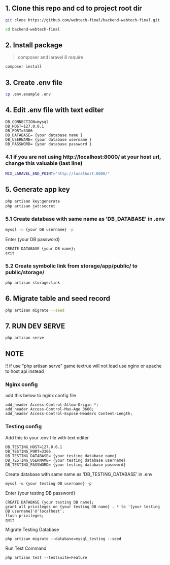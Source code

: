 ## 1. Clone this repo and cd to project root dir

```bash
git clone https://github.com/webtech-final/backend-webtech-final.git
```

```bash
cd backend-webtech-final
```

## 2. Install package

> composer and laravel 8 require

```bash
composer install
```

## 3. Create .env file

```bash
cp .env.example .env
```

## 4. Edit .env file with text editer

```
DB_CONNECTION=mysql
DB_HOST=127.0.0.1
DB_PORT=3306
DB_DATABASE= {your database name }
DB_USERNAME= {your database username }
DB_PASSWORD= {your database password }
```

### 4.1 if you are not using http://localhost:8000/ at your host url, change this valuable (last line)

```bash
MIX_LARAVEL_END_POINT="http://localhost:8000/"
```

## 5. Generate app key

```bash
php artisan key:generate
php artisan jwt:secret
```

### 5.1 Create database with same name as 'DB_DATABASE' in .env
```bash
mysql -u {your DB username} -p
```
Enter {your DB password}
```
CREATE DATABASE {your DB name};
exit
```

### 5.2 Create symbolic link from storage/app/public/ to public/storage/

```bash
php artisan storage:link
```

## 6. Migrate table and seed record

```bash
php artisan migrate --seed
```

## 7. RUN DEV SERVE

```bash
php artisan serve
```

## NOTE
!! if use "php artisan serve" game textrue will not load use nginx or apache to host api instead

### Nginx config
add this below to nginx config file
```
add_header Access-Control-Allow-Origin *;
add_header Access-Control-Max-Age 3600;
add_header Access-Control-Expose-Headers Content-Length;
```

### Testing config
Add this to your .env file with text editer
```
DB_TESTING_HOST=127.0.0.1
DB_TESTING_PORT=3306
DB_TESTING_DATABASE= {your testing database name}
DB_TESTING_USERNAME= {your testing database username}
DB_TESTING_PASSWORD= {your testing database password}
```
Create database with same name as 'DB_TESTING_DATABASE' in .env
```
mysql -u {your testing DB username} -p
```
Enter {your testing DB password}
```
CREATE DATABASE {your testing DB name};
grant all privileges on {your testing DB name} . * to '{your testing DB username}'@'localhost';
flush privileges;
quit
```

Migrate Testing Database
```
php artisan migrate --database=mysql_testing --seed
```

Run Test Command
```
php artisan test --testsuite=Feature
```
